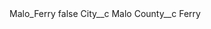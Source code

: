 <?xml version="1.0" encoding="UTF-8"?>
<CustomMetadata xmlns="http://soap.sforce.com/2006/04/metadata" xmlns:xsi="http://www.w3.org/2001/XMLSchema-instance" xmlns:xsd="http://www.w3.org/2001/XMLSchema">
    <label>Malo_Ferry</label>
    <protected>false</protected>
    <values>
        <field>City__c</field>
        <value xsi:type="xsd:string">Malo</value>
    </values>
    <values>
        <field>County__c</field>
        <value xsi:type="xsd:string">Ferry</value>
    </values>
</CustomMetadata>
